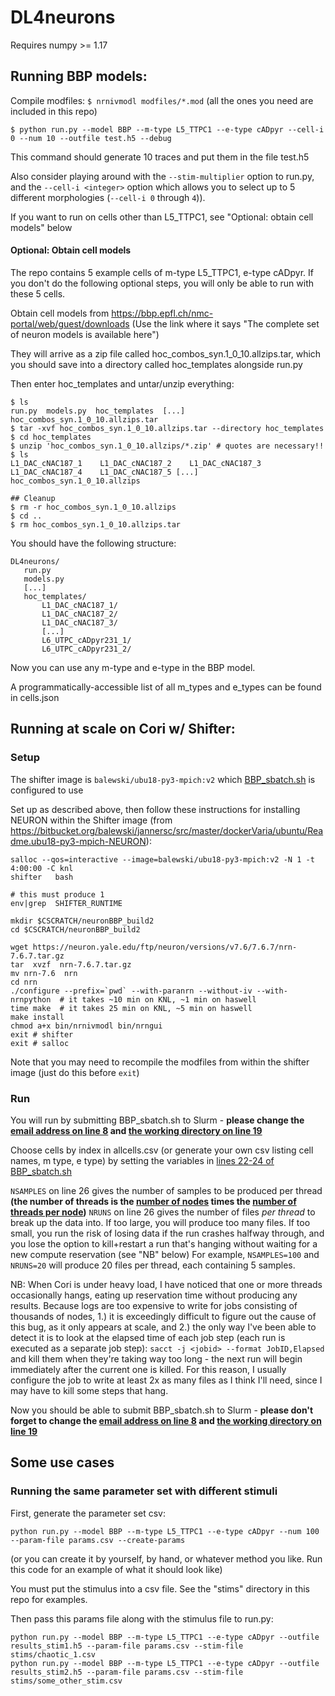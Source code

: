 # DL4neurons

Requires numpy >= 1.17

## Running BBP models:

Compile modfiles: `$ nrnivmodl modfiles/*.mod` (all the ones you need are included in this repo)

```
$ python run.py --model BBP --m-type L5_TTPC1 --e-type cADpyr --cell-i 0 --num 10 --outfile test.h5 --debug
```

This command should generate 10 traces and put them in the file test.h5

Also consider playing around with the `--stim-multiplier` option to run.py, and the `--cell-i <integer>` option which allows you to select up to 5 different morphologies (`--cell-i 0` through `4`)).

If you want to run on cells other than L5_TTPC1, see "Optional: obtain cell models" below


#### Optional: Obtain cell models

The repo contains 5 example cells of m-type L5_TTPC1, e-type cADpyr. If you don't do the following optional steps, you will only be able to run with these 5 cells.

Obtain cell models from https://bbp.epfl.ch/nmc-portal/web/guest/downloads (Use the link where it says "The complete set of neuron models is available here")

They will arrive as a zip file called hoc_combos_syn.1_0_10.allzips.tar, which you should save into a directory called hoc_templates alongside run.py

Then enter hoc_templates and untar/unzip everything:

```
$ ls
run.py  models.py  hoc_templates  [...]  hoc_combos_syn.1_0_10.allzips.tar
$ tar -xvf hoc_combos_syn.1_0_10.allzips.tar --directory hoc_templates
$ cd hoc_templates
$ unzip 'hoc_combos_syn.1_0_10.allzips/*.zip' # quotes are necessary!!
$ ls
L1_DAC_cNAC187_1	L1_DAC_cNAC187_2	L1_DAC_cNAC187_3	L1_DAC_cNAC187_4	L1_DAC_cNAC187_5 [...] hoc_combos_syn.1_0_10.allzips

## Cleanup
$ rm -r hoc_combos_syn.1_0_10.allzips
$ cd ..
$ rm hoc_combos_syn.1_0_10.allzips.tar
```

You should have the following structure:

```
DL4neurons/
   run.py
   models.py
   [...]
   hoc_templates/
       L1_DAC_cNAC187_1/
       L1_DAC_cNAC187_2/
       L1_DAC_cNAC187_3/
       [...]
       L6_UTPC_cADpyr231_1/
       L6_UTPC_cADpyr231_2/
```

Now you can use any m-type and e-type in the BBP model. 

A programmatically-accessible list of all m_types and e_types can be found in cells.json

## Running at scale on Cori w/ Shifter:

### Setup

The shifter image is `balewski/ubu18-py3-mpich:v2` which [BBP_sbatch.sh](https://github.com/VBaratham/DL4neurons/blob/2019_12_full_production/BBP_sbatch.sh) is configured to use

Set up as described above, then follow these instructions for installing NEURON within the Shifter image (from https://bitbucket.org/balewski/jannersc/src/master/dockerVaria/ubuntu/Readme.ubu18-py3-mpich-NEURON):

```
salloc --qos=interactive --image=balewski/ubu18-py3-mpich:v2 -N 1 -t 4:00:00 -C knl
shifter   bash

# this must produce 1
env|grep  SHIFTER_RUNTIME

mkdir $CSCRATCH/neuronBBP_build2
cd $CSCRATCH/neuronBBP_build2

wget https://neuron.yale.edu/ftp/neuron/versions/v7.6/7.6.7/nrn-7.6.7.tar.gz
tar  xvzf  nrn-7.6.7.tar.gz
mv nrn-7.6  nrn
cd nrn
./configure --prefix=`pwd` --with-paranrn --without-iv --with-nrnpython  # it takes ~10 min on KNL, ~1 min on haswell
time make  # it takes 25 min on KNL, ~5 min on haswell
make install
chmod a+x bin/nrnivmodl bin/nrngui
exit # shifter
exit # salloc
```

Note that you may need to recompile the modfiles from within the shifter image (just do this before `exit`)

### Run

You will run by submitting BBP_sbatch.sh to Slurm - **please change the [email address on line 8](https://github.com/VBaratham/DL4neurons/blob/2019_12_full_production/BBP_sbatch.sh#L8) and [the working directory on line 19](https://github.com/VBaratham/DL4neurons/blob/2019_12_full_production/BBP_sbatch.sh#L19)**

Choose cells by index in allcells.csv (or generate your own csv listing cell names, m type, e type) by setting the variables in [lines 22-24 of BBP_sbatch.sh](https://github.com/VBaratham/DL4neurons/blob/2019_12_full_production/BBP_sbatch.sh#L22)

`NSAMPLES` on line 26 gives the number of samples to be produced per thread **(the number of threads is the [number of nodes](https://github.com/VBaratham/DL4neurons/blob/2019_12_full_production/BBP_sbatch.sh#L3) times the [number of threads per node](https://github.com/VBaratham/DL4neurons/blob/2019_12_full_production/BBP_sbatch.sh#L35))**
`NRUNS` on line 26 gives the number of files *per thread* to break up the data into. If too large, you will produce too many files. If too small, you run the risk of losing data if the run crashes halfway through, and you lose the option to kill+restart a run that's hanging without waiting for a new compute reservation (see "NB" below)
For example, `NSAMPLES=100` and `NRUNS=20` will produce 20 files per thread, each containing 5 samples.

NB: When Cori is under heavy load, I have noticed that one or more threads occasionally hangs, eating up reservation time without producing any results. Because logs are too expensive to write for jobs consisting of thousands of nodes, 1.) it is exceedingly difficult to figure out the cause of this bug, as it only appears at scale, and 2.) the only way I've been able to detect it is to look at the elapsed time of each job step (each run is executed as a separate job step): `sacct -j <jobid> --format JobID,Elapsed` and kill them when they're taking way too long - the next run will begin immediately after the current one is killed. For this reason, I usually configure the job to write at least 2x as many files as I think I'll need, since I may have to kill some steps that hang.

Now you should be able to submit BBP_sbatch.sh to Slurm - **please don't forget to change the [email address on line 8](https://github.com/VBaratham/DL4neurons/blob/2019_12_full_production/BBP_sbatch.sh#L8) and [the working directory on line 19](https://github.com/VBaratham/DL4neurons/blob/2019_12_full_production/BBP_sbatch.sh#L19)**


## Some use cases

### Running the same parameter set with different stimuli

First, generate the parameter set csv:

```
python run.py --model BBP --m-type L5_TTPC1 --e-type cADpyr --num 100 --param-file params.csv --create-params
```
(or you can create it by yourself, by hand, or whatever method you like. Run this code for an example of what it should look like)

You must put the stimulus into a csv file. See the "stims" directory in this repo for examples.

Then pass this params file along with the stimulus file to run.py:

```
python run.py --model BBP --m-type L5_TTPC1 --e-type cADpyr --outfile results_stim1.h5 --param-file params.csv --stim-file stims/chaotic_1.csv
python run.py --model BBP --m-type L5_TTPC1 --e-type cADpyr --outfile results_stim2.h5 --param-file params.csv --stim-file stims/some_other_stim.csv
```
